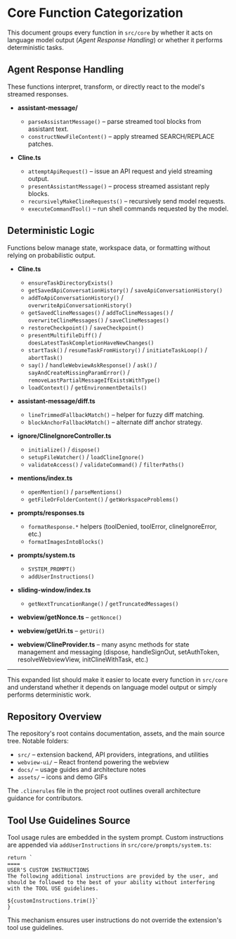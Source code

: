 # Core Function Categorization

This document groups every function in `src/core` by whether it acts on language model output (*Agent Response Handling*) or whether it performs deterministic tasks.

## Agent Response Handling

These functions interpret, transform, or directly react to the model's streamed responses.

- **assistant-message/**
  - `parseAssistantMessage()` – parse streamed tool blocks from assistant text.
  - `constructNewFileContent()` – apply streamed SEARCH/REPLACE patches.

- **Cline.ts**
  - `attemptApiRequest()` – issue an API request and yield streaming output.
  - `presentAssistantMessage()` – process streamed assistant reply blocks.
  - `recursivelyMakeClineRequests()` – recursively send model requests.
  - `executeCommandTool()` – run shell commands requested by the model.

## Deterministic Logic

Functions below manage state, workspace data, or formatting without relying on probabilistic output.

- **Cline.ts**
  - `ensureTaskDirectoryExists()`
  - `getSavedApiConversationHistory()` / `saveApiConversationHistory()`
  - `addToApiConversationHistory()` / `overwriteApiConversationHistory()`
  - `getSavedClineMessages()` / `addToClineMessages()` / `overwriteClineMessages()` / `saveClineMessages()`
  - `restoreCheckpoint()` / `saveCheckpoint()`
  - `presentMultifileDiff()` / `doesLatestTaskCompletionHaveNewChanges()`
  - `startTask()` / `resumeTaskFromHistory()` / `initiateTaskLoop()` / `abortTask()`
  - `say()` / `handleWebviewAskResponse()` / `ask()` / `sayAndCreateMissingParamError()` / `removeLastPartialMessageIfExistsWithType()`
  - `loadContext()` / `getEnvironmentDetails()`

- **assistant-message/diff.ts**
  - `lineTrimmedFallbackMatch()` – helper for fuzzy diff matching.
  - `blockAnchorFallbackMatch()` – alternate diff anchor strategy.

- **ignore/ClineIgnoreController.ts**
  - `initialize()` / `dispose()`
  - `setupFileWatcher()` / `loadClineIgnore()`
  - `validateAccess()` / `validateCommand()` / `filterPaths()`

- **mentions/index.ts**
  - `openMention()` / `parseMentions()`
  - `getFileOrFolderContent()` / `getWorkspaceProblems()`

- **prompts/responses.ts**
  - `formatResponse.*` helpers (toolDenied, toolError, clineIgnoreError, etc.)
  - `formatImagesIntoBlocks()`

- **prompts/system.ts**
  - `SYSTEM_PROMPT()`
  - `addUserInstructions()`

- **sliding-window/index.ts**
  - `getNextTruncationRange()` / `getTruncatedMessages()`

- **webview/getNonce.ts** – `getNonce()`
- **webview/getUri.ts** – `getUri()`
- **webview/ClineProvider.ts** – many async methods for state management and messaging (dispose, handleSignOut, setAuthToken, resolveWebviewView, initClineWithTask, etc.)

---

This expanded list should make it easier to locate every function in `src/core` and understand whether it depends on language model output or simply performs deterministic work.

## Repository Overview

The repository's root contains documentation, assets, and the main source tree. Notable folders:

- `src/` – extension backend, API providers, integrations, and utilities
- `webview-ui/` – React frontend powering the webview
- `docs/` – usage guides and architecture notes
- `assets/` – icons and demo GIFs

The `.clinerules` file in the project root outlines overall architecture guidance for contributors.

## Tool Use Guidelines Source

Tool usage rules are embedded in the system prompt. Custom instructions are appended via `addUserInstructions` in `src/core/prompts/system.ts`:

```
return `
====
USER'S CUSTOM INSTRUCTIONS
The following additional instructions are provided by the user, and should be followed to the best of your ability without interfering with the TOOL USE guidelines.

${customInstructions.trim()}`
}
```

This mechanism ensures user instructions do not override the extension's tool use guidelines.
